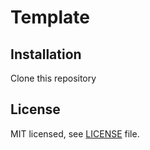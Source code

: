 # Template

## Installation

Clone this repository

## License

MIT licensed, see [LICENSE](./LICENSE) file.
